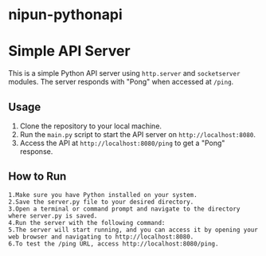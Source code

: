 # nipun-pythonapi
# Simple API Server

This is a simple Python API server using `http.server` and `socketserver` modules. The server responds with "Pong" when accessed at `/ping`.

## Usage

1. Clone the repository to your local machine.
2. Run the `main.py` script to start the API server on `http://localhost:8080`.
3. Access the API at `http://localhost:8080/ping` to get a "Pong" response.

## How to Run

    1.Make sure you have Python installed on your system.
    2.Save the server.py file to your desired directory.
    3.Open a terminal or command prompt and navigate to the directory where server.py is saved.
    4.Run the server with the following command:
    5.The server will start running, and you can access it by opening your web browser and navigating to http://localhost:8080.
    6.To test the /ping URL, access http://localhost:8080/ping.

